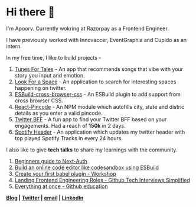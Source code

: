 # Hi there 👋

I'm Apoorv. Currently wokring at Razorpay as a Frontend Engineer. 

I have previously worked with Innovaccer, EventGraphia and Cupido as an intern.

In my free time, I like to build projects - 

1. [Tunes For Tales](http://tunesfortales.fun/) - An app that recommends songs that vibe with your story you input and emotion.
2. [Look For a Space](lookfora.space) - An application to search for interesting spaces happening on twitter.
3. [ESBuild-cross-browser-css](https://www.npmjs.com/package/esbuild-plugin-cross-browser-css) - An ESBuild plugin to add support from cross browser CSS.
4. [React-Pincode](https://www.npmjs.com/package/react-pincode) - An NPM module which autofills city, state and distric details as you enter a valid pincode. 
5. [Twitter BFF](http://twitterbff.vercel.app/) - A fun app to find your Twitter BFF based on your engagements. Had a reach of **150k** in 2 days.
6. [Spotify Header](https://twitter.com/apoorv_taneja) - An application which updates my twitter header with top played Spotify Tracks in every 24 hours.


I also like to give **tech talks** to share my learnings with the community.
1. [Beginners guide to Next-Auth](https://www.youtube.com/watch?v=npZsJxWntJM)
2. [Build an online code editor like codesandbox using ESBuild](https://www.youtube.com/watch?v=SM3AfRvp3-Y)
3. [Create your first babel plugin - Workshop](https://www.youtube.com/watch?v=dgK__fSFZzc)
4. [Landing Frontend Engineering Roles - Github Tech Interviews Simplified](https://www.twitch.tv/videos/1185692903?collection=IQOse4ZdmRbKWg)
5. [Everything at once  - Github education](https://www.twitch.tv/videos/1290211173?collection=i1ut3sdmzxaOAQ)



**[Blog](https://blog.plxity.co/) | [Twitter](https://twitter.com/apoorv_taneja) | [email](apoorvtaneja@outlook.com) | [LinkedIn](https://www.linkedin.com/in/apoorvtaneja/)**




